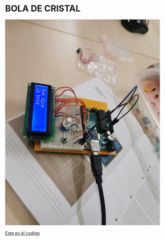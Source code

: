 # BOLA DE CRISTAL

![imajen](https://github.com/Tabrih/Arduino/blob/main/Archivos/IMG_20220112_125734.jpg)


[Este es el codigo](https://github.com/ANGEY33/Arduino/blob/main/bola_de_cristal.ino)
